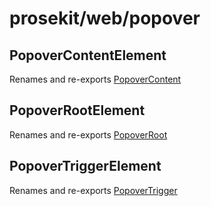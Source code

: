 # prosekit/web/popover

<a id="PopoverContentElement" name="PopoverContentElement"></a>

## PopoverContentElement

Renames and re-exports [PopoverContent](../lit/popover.md#PopoverContent)

<a id="PopoverRootElement" name="PopoverRootElement"></a>

## PopoverRootElement

Renames and re-exports [PopoverRoot](../lit/popover.md#PopoverRoot)

<a id="PopoverTriggerElement" name="PopoverTriggerElement"></a>

## PopoverTriggerElement

Renames and re-exports [PopoverTrigger](../lit/popover.md#PopoverTrigger)
